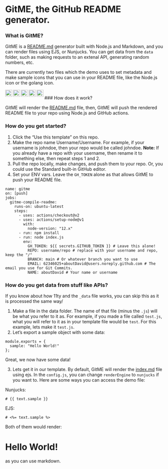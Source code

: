 <h1>GitME, the GitHub README generator.</h1>
<h3>What is GitME?</h3>
<p>GitME is a <a href="http://README.md">README.md</a> generator built with Node.js and Markdown, and you can render files using EJS, or Nunjucks.
You can get data from the <code>data</code> folder, such as making requests to an extenal API, generating random numbers, etc.</p>
<p>There are currently two files which the demo uses to set metadata and make sample icons that you can use in your README file,
like the Node.js icon or the golang icon.</p>
<img src="https://cdn.glitch.com/17eaef8d-c248-49b5-81da-45e23cdc0b12%2Ficons8-markdown-24.png?v=1605831028200" width="22px" align="left">
<img src="https://cdn.glitch.com/17eaef8d-c248-49b5-81da-45e23cdc0b12%2Ficons8-nodejs-48.png?v=1605830531481" width="22px" align="left">
<img src="https://cdn.glitch.com/17eaef8d-c248-49b5-81da-45e23cdc0b12%2Ficons8-python-48.png?v=1605830851549" width="22px" align="left">
<img src="https://cdn.glitch.com/17eaef8d-c248-49b5-81da-45e23cdc0b12%2Ficons8-golang-48.png?v=1605835614356" width="22px" align="left">
<img src="https://cdn.glitch.com/17eaef8d-c248-49b5-81da-45e23cdc0b12%2Ficons8-php-logo-16.png?v=1605839056865" width="22px" align="left">
<br>
### How does it work?
<p>GitME will render the <a href="http://README.md">README.md</a> file, then, GitME will push the rendered README file to your repo using Node.js and GitHub actions.</p>
<h3>How do you get started?</h3>
<ol>
<li>Click the “Use this template” on this repo.</li>
<li>Make the repo name Username/Username. For example, if your username is johndoe, then your repo would be called johndoe.
<strong>Note:</strong> If you already have a repo with your username, then rename it to something else, then repeat steps 1 and 2.</li>
<li>Pull the repo locally, make changes, and push them to your repo. Or, you could use the Standard built-in GitHub editor.</li>
<li>Set your ENV vars. Leave the <code>GH_TOKEN</code> alone as that allows GitME to push your README file.</li>
</ol>
<pre><code class="language-yml">name: gitme
on: [push]
jobs:
  gitme-compile-readme:
    runs-on: ubuntu-latest
    steps:
      - uses: actions/checkout@v2
      - uses: actions/setup-node@v1
        with:
          node-version: &quot;12.x&quot;
      - run: npm install
      - run: node index.js
        env:
          GH_TOKEN: ${{ secrets.GITHUB_TOKEN }} # Leave this alone!
          REPO: username/repo # replace with your username and repo, keep the &quot;/&quot;
          BRANCH: main # Or whatever branch you want to use
          EMAIL: 62346025+aboutDavid@users.noreply.github.com # The email you use for Git Commits.
          NAME: aboutDavid # Your name or username
</code></pre>
<h3>How do you get data from stuff like APIs?</h3>
<p>If you know about how 11ty and the <code>_data</code> file works, you can skip this as it is processed the same way/</p>
<ol>
<li>Make a file in the data folder. The name of that file (minus the <code>.js</code>) will be what you refer to it as.
For example, if you made a file called <code>test.js</code>, what you will refer to it as in your template file would be <code>test</code>. For this example, lets make it <code>test.js</code>.</li>
<li>Let’s export a sample object with some data:</li>
</ol>
<pre><code class="language-js">module.exports = {
  sample: &quot;Hello World!&quot;
};
</code></pre>
<p>Great, we now have some data!</p>
<ol start="3">
<li>Lets get it in our template. By default, GitME will render the <a href="http://index.md">index.md</a> file using ejs.
In the <code>config.js</code>, you can change <code>renderEngine</code> to <code>nunjucks</code> if you want to. Here are some ways you can access the demo file:</li>
</ol>
<p>Nunjucks:</p>
<pre><code class="language-hbs"># {{ text.sample }}
</code></pre>
<p>EJS:</p>
<pre><code class="language-ejs"># &lt;%= text.sample %&gt;
</code></pre>
<p>Both of them would render:</p>
<h1>Hello World!</h1>
<p>as you can use markdown.</p>
